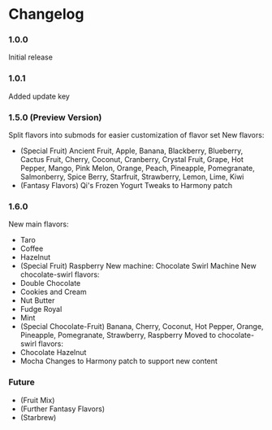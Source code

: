 # Changelog

### 1.0.0
Initial release
### 1.0.1
Added update key
### 1.5.0 (Preview Version)
Split flavors into submods for easier customization of flavor set
New flavors:
 - (Special Fruit) Ancient Fruit, Apple, Banana, Blackberry, Blueberry, Cactus Fruit, Cherry, Coconut, Cranberry, Crystal Fruit, Grape, Hot Pepper, Mango, Pink Melon, Orange, Peach, Pineapple, Pomegranate, Salmonberry, Spice Berry, Starfruit, Strawberry, Lemon, Lime, Kiwi
 - (Fantasy Flavors) Qi's Frozen Yogurt
Tweaks to Harmony patch
### 1.6.0
New main flavors:
 - Taro
 - Coffee
 - Hazelnut
 - (Special Fruit) Raspberry
New machine: Chocolate Swirl Machine
New chocolate-swirl flavors:
 - Double Chocolate
 - Cookies and Cream
 - Nut Butter
 - Fudge Royal
 - Mint
 - (Special Chocolate-Fruit) Banana, Cherry, Coconut, Hot Pepper, Orange, Pineapple, Pomegranate, Strawberry, Raspberry
Moved to chocolate-swirl flavors:
 - Chocolate Hazelnut
 - Mocha
Changes to Harmony patch to support new content
### Future
 - (Fruit Mix)
 - (Further Fantasy Flavors)
 - (Starbrew)
